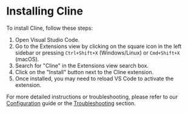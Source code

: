 # Installing Cline

To install Cline, follow these steps:

1. Open Visual Studio Code.
2. Go to the Extensions view by clicking on the square icon in the left sidebar or pressing `Ctrl+Shift+X` (Windows/Linux) or `Cmd+Shift+X` (macOS).
3. Search for "Cline" in the Extensions view search box.
4. Click on the "Install" button next to the Cline extension.
5. Once installed, you may need to reload VS Code to activate the extension.

For more detailed instructions or troubleshooting, please refer to our [Configuration](Configuration) guide or the [Troubleshooting](Troubleshooting) section.
